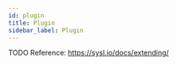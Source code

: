 ```yaml
---
id: plugin
title: Plugin
sidebar_label: Plugin
---
```


TODO
Reference: https://sysl.io/docs/extending/